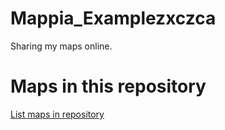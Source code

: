 
# Mappia_Examplezxczca

  Sharing my maps online.

# Maps in this repository

  [List maps in repository](https://maps.csr.ufmg.br/calculator/?lang=eng&map=&queryid=152&listRepository=Repository&storeurl=https://github.com/asfixia/Mappia_Examplezxczca/)
                